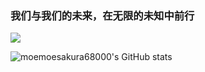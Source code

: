 ### 我们与我们的未来，在无限的未知中前行

![](https://i0.hdslb.com/bfs/article/4720bd45e45fb5fb5dd78c3e25acbf397c1fb1e2.jpg@942w_666h_progressive.jpg)
<!--
**MoeMoesakura68000/moemoesakura68000** is a ✨ _special_ ✨ repository because its `README.md` (this file) appears on your GitHub profile.

Here are some ideas to get you started:

- 🔭 I’m currently working on ...
- 🌱 I’m currently learning ...
- 👯 I’m looking to collaborate on ...
- 🤔 I’m looking for help with ...
- 💬 Ask me about ...
- 📫 How to reach me: ...
- 😄 Pronouns: ...
- ⚡ Fun fact: ...
-->

![moemoesakura68000's GitHub stats](https://github-readme-stats.vercel.app/api?username=moemoesakura68000&count_private=true&show_icons=true&theme=dracula)
